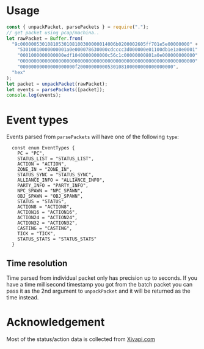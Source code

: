 # Usage
```js
const { unpackPacket, parsePackets } = require(".");
// get packet using pcap/machina..
let rawPacket = Buffer.from(
  "9c00000053010810530108100300000014006b0200002605ff701e5e00000000" +
    "53010810000000001a0e000078630000cdcccc3d000000e01100db1e1a0e0001" +
    "0001000000000000edf1040000000000c56c1c00000000801a0e000000000000" +
    "0000000000000000000000000000000000000000000000000000000000000000" +
    "00000000000000000000f20000000000530108100000000000000000",
  "hex"
);
let packet = unpackPacket(rawPacket);
let events = parsePackets([packet]);
console.log(events);
```

# Event types
Events parsed from `parsePackets` will have one of the following `type`:
```
  const enum EventTypes {
    PC = "PC",
    STATUS_LIST = "STATUS_LIST",
    ACTION = "ACTION",
    ZONE_IN = "ZONE_IN",
    STATUS_SYNC = "STATUS_SYNC",
    ALLIANCE_INFO = "ALLIANCE_INFO",
    PARTY_INFO = "PARTY_INFO",
    NPC_SPAWN = "NPC_SPAWN",
    OBJ_SPAWN = "OBJ_SPAWN",
    STATUS = "STATUS",
    ACTION8 = "ACTION8",
    ACTION16 = "ACTION16",
    ACTION24 = "ACTION24",
    ACTION32 = "ACTION32",
    CASTING = "CASTING",
    TICK = "TICK",
    STATUS_STATS = "STATUS_STATS"
  }
```
## Time resolution

Time parsed from individual packet only has precision up to seconds. If you have a time
millisecond timestamp you got from the batch packet you can pass it as the 2nd argument
to `unpackPacket` and it will be returned as the time instead.

# Acknowledgement

Most of the status/action data is collected from [Xivapi.com](https://xivapi.com/)
